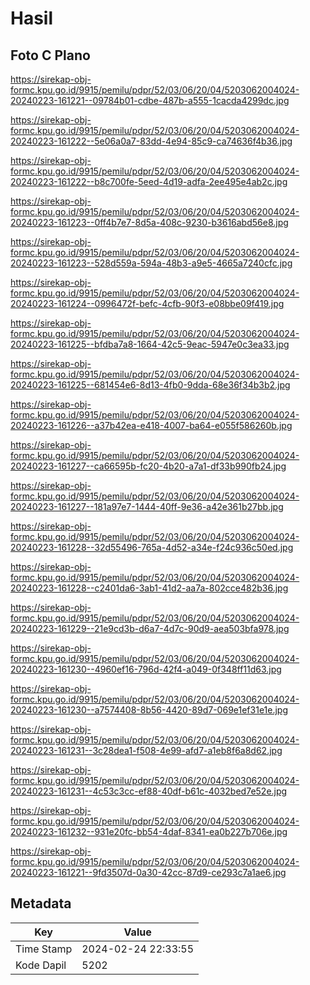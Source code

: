 # Hasil

## Foto C Plano

https://sirekap-obj-formc.kpu.go.id/9915/pemilu/pdpr/52/03/06/20/04/5203062004024-20240223-161221--09784b01-cdbe-487b-a555-1cacda4299dc.jpg

https://sirekap-obj-formc.kpu.go.id/9915/pemilu/pdpr/52/03/06/20/04/5203062004024-20240223-161222--5e06a0a7-83dd-4e94-85c9-ca74636f4b36.jpg

https://sirekap-obj-formc.kpu.go.id/9915/pemilu/pdpr/52/03/06/20/04/5203062004024-20240223-161222--b8c700fe-5eed-4d19-adfa-2ee495e4ab2c.jpg

https://sirekap-obj-formc.kpu.go.id/9915/pemilu/pdpr/52/03/06/20/04/5203062004024-20240223-161223--0ff4b7e7-8d5a-408c-9230-b3616abd56e8.jpg

https://sirekap-obj-formc.kpu.go.id/9915/pemilu/pdpr/52/03/06/20/04/5203062004024-20240223-161223--528d559a-594a-48b3-a9e5-4665a7240cfc.jpg

https://sirekap-obj-formc.kpu.go.id/9915/pemilu/pdpr/52/03/06/20/04/5203062004024-20240223-161224--0996472f-befc-4cfb-90f3-e08bbe09f419.jpg

https://sirekap-obj-formc.kpu.go.id/9915/pemilu/pdpr/52/03/06/20/04/5203062004024-20240223-161225--bfdba7a8-1664-42c5-9eac-5947e0c3ea33.jpg

https://sirekap-obj-formc.kpu.go.id/9915/pemilu/pdpr/52/03/06/20/04/5203062004024-20240223-161225--681454e6-8d13-4fb0-9dda-68e36f34b3b2.jpg

https://sirekap-obj-formc.kpu.go.id/9915/pemilu/pdpr/52/03/06/20/04/5203062004024-20240223-161226--a37b42ea-e418-4007-ba64-e055f586260b.jpg

https://sirekap-obj-formc.kpu.go.id/9915/pemilu/pdpr/52/03/06/20/04/5203062004024-20240223-161227--ca66595b-fc20-4b20-a7a1-df33b990fb24.jpg

https://sirekap-obj-formc.kpu.go.id/9915/pemilu/pdpr/52/03/06/20/04/5203062004024-20240223-161227--181a97e7-1444-40ff-9e36-a42e361b27bb.jpg

https://sirekap-obj-formc.kpu.go.id/9915/pemilu/pdpr/52/03/06/20/04/5203062004024-20240223-161228--32d55496-765a-4d52-a34e-f24c936c50ed.jpg

https://sirekap-obj-formc.kpu.go.id/9915/pemilu/pdpr/52/03/06/20/04/5203062004024-20240223-161228--c2401da6-3ab1-41d2-aa7a-802cce482b36.jpg

https://sirekap-obj-formc.kpu.go.id/9915/pemilu/pdpr/52/03/06/20/04/5203062004024-20240223-161229--21e9cd3b-d6a7-4d7c-90d9-aea503bfa978.jpg

https://sirekap-obj-formc.kpu.go.id/9915/pemilu/pdpr/52/03/06/20/04/5203062004024-20240223-161230--4960ef16-796d-42f4-a049-0f348ff11d63.jpg

https://sirekap-obj-formc.kpu.go.id/9915/pemilu/pdpr/52/03/06/20/04/5203062004024-20240223-161230--a7574408-8b56-4420-89d7-069e1ef31e1e.jpg

https://sirekap-obj-formc.kpu.go.id/9915/pemilu/pdpr/52/03/06/20/04/5203062004024-20240223-161231--3c28dea1-f508-4e99-afd7-a1eb8f6a8d62.jpg

https://sirekap-obj-formc.kpu.go.id/9915/pemilu/pdpr/52/03/06/20/04/5203062004024-20240223-161231--4c53c3cc-ef88-40df-b61c-4032bed7e52e.jpg

https://sirekap-obj-formc.kpu.go.id/9915/pemilu/pdpr/52/03/06/20/04/5203062004024-20240223-161232--931e20fc-bb54-4daf-8341-ea0b227b706e.jpg

https://sirekap-obj-formc.kpu.go.id/9915/pemilu/pdpr/52/03/06/20/04/5203062004024-20240223-161221--9fd3507d-0a30-42cc-87d9-ce293c7a1ae6.jpg


## Metadata

| Key        | Value               |
| ---------- | ------------------- |
| Time Stamp | 2024-02-24 22:33:55 |
| Kode Dapil | 5202                |



